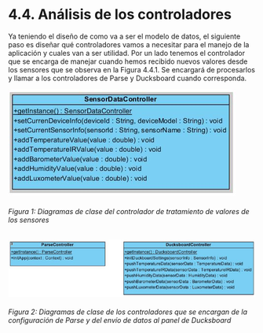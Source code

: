 # 4.4. Análisis de los controladores

Ya teniendo el diseño de como va a ser el modelo de datos, el siguiente paso es diseñar qué controladores vamos a necesitar para el manejo de la aplicación y cuales van a ser utilidad. Por un lado tenemos el controlador que se encarga de manejar cuando hemos recibido nuevos valores desde los sensores que se observa en la Figura 4.4.1. Se encargará de procesarlos y llamar a los controladores de Parse y Ducksboard cuando corresponda.

![Figura 1](./imagenes/diagrama_sensordata_controller.JPG)
###### *Figura 1: Diagramas de clase del controlador de tratamiento de valores de los sensores*



![Figura 2](./imagenes/diagrama_parse_ducksboard_controller.JPG)
###### *Figura 2: Diagramas de clase de los controladores que se encargan de la configuración de Parse y del envío de datos al panel de Ducksboard*